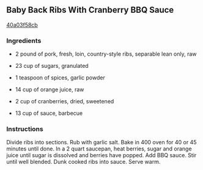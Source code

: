 ## Baby Back Ribs With Cranberry BBQ Sauce

[40a03f58cb](http://www.food.com/recipe/baby-back-ribs-with-cranberry-bbq-sauce-401156)

### Ingredients

 - 2 pound of pork, fresh, loin, country-style ribs, separable lean only, raw

 - 23 cup of sugars, granulated

 - 1 teaspoon of spices, garlic powder

 - 14 cup of orange juice, raw

 - 2 cup of cranberries, dried, sweetened

 - 13 cup of sauce, barbecue

### Instructions

Divide ribs into sections. Rub with garlic salt. Bake in 400 oven for 40 or 45 minutes until done. In a 2 quart saucepan, heat berries, sugar and orange juice until sugar is dissolved and berries have popped. Add BBQ sauce. Stir until well blended. Dunk cooked ribs into sauce. Serve warm.